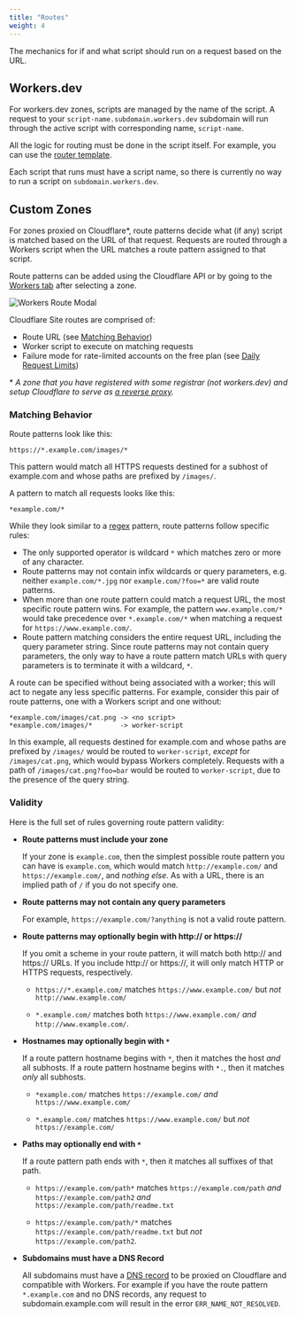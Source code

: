 ```yaml
---
title: "Routes"
weight: 4
---
```


The mechanics for if and what script should run on a request based on the URL.

## Workers.dev

For workers.dev zones, scripts are managed by the name of the script. A request to your `script-name.subdomain.workers.dev` subdomain will run through the active script with corresponding name, `script-name`.

All the logic for routing must be done in the script itself. For example, you can use the [router template](/templates/boilerplates/router).

Each script that runs must have a script name, so there is currently no way to run a script on `subdomain.workers.dev`.

## Custom Zones

For zones proxied on Cloudflare\*, route patterns decide what (if any) script is matched based on the URL of that request. Requests are routed through a Workers script when the URL matches a route pattern assigned to that script.

Route patterns can be added using the Cloudflare API or by going to the [Workers tab](https://dash.cloudflare.com/?zone=workers) after selecting a zone.

![Workers Route Modal](/about/media/add-route-modal.png)

Cloudflare Site routes are comprised of:

- Route URL (see [Matching Behavior](#matching-behavior))
- Worker script to execute on matching requests
- Failure mode for rate-limited accounts on the free plan (see [Daily Request Limits](/about/limits#request-limits))

\* _A zone that you have registered with some registrar (not workers.dev) and setup Cloudflare to serve as [a reverse proxy](https://www.cloudflare.com/learning/cdn/glossary/reverse-proxy/)._

### Matching Behavior

Route patterns look like this:

```
https://*.example.com/images/*
```

This pattern would match all HTTPS requests destined for a subhost of
example.com and whose paths are prefixed by `/images/`.

A pattern to match all requests looks like this:

```
*example.com/*
```

While they look similar to a [regex](https://en.wikipedia.org/wiki/Regular_expression) pattern, route patterns follow specific rules:

- The only supported operator is wildcard `*` which matches zero or more of any character.
- Route patterns may not contain infix wildcards or query parameters, e.g.
  neither `example.com/*.jpg` nor `example.com/?foo=*` are valid route patterns.
- When more than one route pattern could match a request URL, the most specific
  route pattern wins. For example, the pattern `www.example.com/*` would take
  precedence over `*.example.com/*` when matching a request for
  `https://www.example.com/`.
- Route pattern matching considers the entire request URL, including the query
  parameter string. Since route patterns may not contain query parameters, the
  only way to have a route pattern match URLs with query parameters is to
  terminate it with a wildcard, `*`.

A route can be specified without being associated with a worker; this will act to negate any less specific patterns. For example, consider this pair of route patterns, one with a Workers script and one without:

```
*example.com/images/cat.png -> <no script>
*example.com/images/*       -> worker-script
```

In this example, all requests destined for example.com and whose paths are prefixed by `/images/` would be routed to `worker-script`, _except_ for `/images/cat.png`, which would bypass Workers completely. Requests with a path of `/images/cat.png?foo=bar` would be routed to `worker-script`, due to the presence of the query string.

### Validity

Here is the full set of rules governing route pattern validity:

- **Route patterns must include your zone**

    If your zone is `example.com`, then the simplest possible route pattern you
  can have is `example.com`, which would match `http://example.com/` and
  `https://example.com/`, and _nothing else_.
  As with a URL, there is an implied path of `/` if you do not specify one.

- **Route patterns may not contain any query parameters**

    For example, `https://example.com/?anything` is not a valid route pattern.

- **Route patterns may optionally begin with http:// or https://**

    If you omit a scheme in your route pattern, it will match both http:// and
    https:// URLs. If you include http:// or https://, it will only match HTTP
    or HTTPS requests, respectively.

  - `https://*.example.com/` matches `https://www.example.com/` but _not_ `http://www.example.com/`

  - `*.example.com/` matches both `https://www.example.com/` _and_ `http://www.example.com/`.

- **Hostnames may optionally begin with `*`**

    If a route pattern hostname begins with `*`, then it matches the host *and* all subhosts.
    If a route pattern hostname begins with `*.`, then it matches *only* all subhosts.
   - `*example.com/` matches `https://example.com/` *and* `https://www.example.com/`

   - `*.example.com/` matches `https://www.example.com/` but *not* `https://example.com/`

- **Paths may optionally end with `*`**

    If a route pattern path ends with `*`, then it matches all suffixes of that
  path.
    - `https://example.com/path*` matches `https://example.com/path` _and_
      `https://example.com/path2` _and_ `https://example.com/path/readme.txt`

    - `https://example.com/path/*` matches `https://example.com/path/readme.txt`
      but _not_ `https://example.com/path2`.

- **Subdomains must have a DNS Record**

    All subdomains must have a [DNS record](https://support.cloudflare.com/hc/en-us/articles/360019093151#h_60566325041543261564371) to be proxied on Cloudflare and compatible with Workers. For example if you have the route pattern `*.example.com` and no DNS records, any request to subdomain.example.com will result in the error `ERR_NAME_NOT_RESOLVED`.
